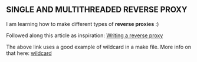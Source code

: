 ## SINGLE AND MULTITHREADED REVERSE PROXY
I am learning how to make different types of **reverse proxies** :)

Followed along this article as inspiration: [Writing a reverse proxy](https://www.gilesthomas.com/2013/08/writing-a-reverse-proxyloadbalancer-from-the-ground-up-in-c-part-1)

The above link uses a good example of wildcard in a make file. More info on that here: [wildcard](https://www.gnu.org/software/make/manual/html_node/Wildcard-Function.html)
